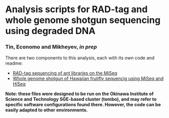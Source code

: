 # Analysis scripts for RAD-tag and whole genome shotgun sequencing using degraded DNA

### Tin, Economo and Mikheyev, *in prep*

There are two components to this analysis, each with its own code and readme:

  - [RAD-tag sequencing of ant libraries on the MiSeq](https://github.com/mikheyev/DNA-repair/tree/master/ants)
  - [Whole genome shotgun of Hawaiian fruitfly sequencig using MiSeq and HiSeq](https://github.com/mikheyev/DNA-repair/tree/master/fruitfly)
    
**Note: these files were designed to be run on the Okinawa Institute of Science and Technology SGE-based cluster (tombo), and may refer to specific software configurations found there. However, the code can be easily adapted to other environments.**

